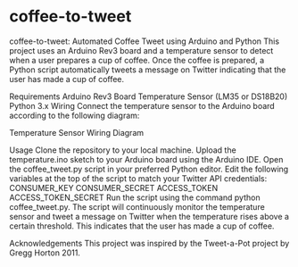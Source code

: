 # coffee-to-tweet

coffee-to-tweet: Automated Coffee Tweet using Arduino and Python
This project uses an Arduino Rev3 board and a temperature sensor to detect when a user prepares a cup of coffee. Once the coffee is prepared, a Python script automatically tweets a message on Twitter indicating that the user has made a cup of coffee.

Requirements
Arduino Rev3 Board
Temperature Sensor (LM35 or DS18B20)
Python 3.x
Wiring
Connect the temperature sensor to the Arduino board according to the following diagram:

Temperature Sensor Wiring Diagram

Usage
Clone the repository to your local machine.
Upload the temperature.ino sketch to your Arduino board using the Arduino IDE.
Open the coffee_tweet.py script in your preferred Python editor.
Edit the following variables at the top of the script to match your Twitter API credentials:
CONSUMER_KEY
CONSUMER_SECRET
ACCESS_TOKEN
ACCESS_TOKEN_SECRET
Run the script using the command python coffee_tweet.py.
The script will continuously monitor the temperature sensor and tweet a message on Twitter when the temperature rises above a certain threshold. This indicates that the user has made a cup of coffee.

Acknowledgements
This project was inspired by the Tweet-a-Pot project by Gregg Horton 2011.